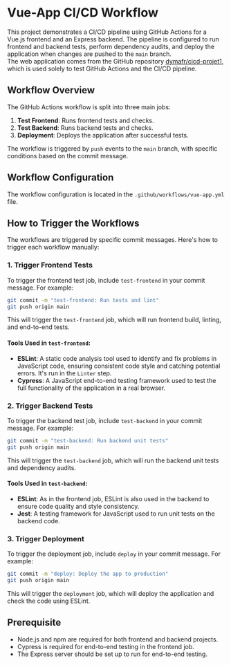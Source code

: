 
# Vue-App CI/CD Workflow

This project demonstrates a CI/CD pipeline using GitHub Actions for a Vue.js frontend and an Express backend. The pipeline is configured to run frontend and backend tests, perform dependency audits, and deploy the application when changes are pushed to the `main` branch.  
The web application comes from the GitHub repository [dymafr/cicd-projet1](https://github.com/dymafr/cicd-projet1), which is used solely to test GitHub Actions and the CI/CD pipeline.

## Workflow Overview

The GitHub Actions workflow is split into three main jobs:

1. **Test Frontend**: Runs frontend tests and checks.
2. **Test Backend**: Runs backend tests and checks.
3. **Deployment**: Deploys the application after successful tests.

The workflow is triggered by `push` events to the `main` branch, with specific conditions based on the commit message.

## Workflow Configuration

The workflow configuration is located in the `.github/workflows/vue-app.yml` file.

## How to Trigger the Workflows

The workflows are triggered by specific commit messages. Here's how to trigger each workflow manually:

### 1. Trigger Frontend Tests

To trigger the frontend test job, include `test-frontend` in your commit message. For example:

```bash
git commit -m "test-frontend: Run tests and lint"
git push origin main
```

This will trigger the `test-frontend` job, which will run frontend build, linting, and end-to-end tests.

#### Tools Used in `test-frontend`:

- **ESLint**: A static code analysis tool used to identify and fix problems in JavaScript code, ensuring consistent code style and catching potential errors. It's run in the `Linter` step.
- **Cypress**: A JavaScript end-to-end testing framework used to test the full functionality of the application in a real browser.

### 2. Trigger Backend Tests

To trigger the backend test job, include `test-backend` in your commit message. For example:

```bash
git commit -m "test-backend: Run backend unit tests"
git push origin main
```

This will trigger the `test-backend` job, which will run the backend unit tests and dependency audits.

#### Tools Used in `test-backend`:

- **ESLint**: As in the frontend job, ESLint is also used in the backend to ensure code quality and style consistency.
- **Jest**: A testing framework for JavaScript used to run unit tests on the backend code.

### 3. Trigger Deployment

To trigger the deployment job, include `deploy` in your commit message. For example:

```bash
git commit -m "deploy: Deploy the app to production"
git push origin main
```

This will trigger the `deployment` job, which will deploy the application and check the code using ESLint.

## Prerequisite

- Node.js and npm are required for both frontend and backend projects.
- Cypress is required for end-to-end testing in the frontend job.
- The Express server should be set up to run for end-to-end testing.
